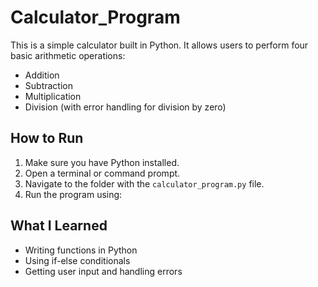 # Calculator_Program
This is a simple calculator built in Python. It allows users to perform four basic arithmetic operations:

- Addition
- Subtraction
- Multiplication
- Division (with error handling for division by zero)

## How to Run

1. Make sure you have Python installed.
2. Open a terminal or command prompt.
3. Navigate to the folder with the `calculator_program.py` file.
4. Run the program using:

## What I Learned

- Writing functions in Python
- Using if-else conditionals
- Getting user input and handling errors
